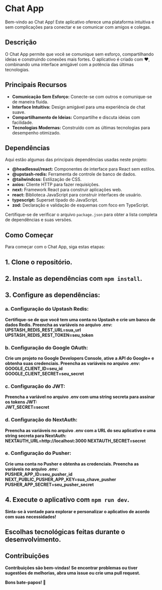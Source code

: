 # Chat App

Bem-vindo ao Chat App! Este aplicativo oferece uma plataforma intuitiva e sem complicações para conectar e se comunicar com amigos e colegas.

## Descrição

O Chat App permite que você se comunique sem esforço, compartilhando ideias e construindo conexões mais fortes. O aplicativo é criado com ❤️, combinando uma interface amigável com a potência das últimas tecnologias.

## Principais Recursos

- **Comunicação Sem Esforço:** Conecte-se com outros e comunique-se de maneira fluida.
- **Interface Intuitiva:** Design amigável para uma experiência de chat suave.
- **Compartilhamento de Ideias:** Compartilhe e discuta ideias com facilidade.
- **Tecnologias Modernas:** Construído com as últimas tecnologias para desempenho otimizado.

## Dependências

Aqui estão algumas das principais dependências usadas neste projeto:

- **@headlessui/react:** Componentes de interface para React sem estilos.
- **@upstash-redis:** Ferramenta de controle de banco de dados.
- **@tailwindcss:** Estilização de CSS.
- **axios:** Cliente HTTP para fazer requisições.
- **next:** Framework React para construir aplicações web.
- **react:** Biblioteca JavaScript para construir interfaces de usuário.
- **typescript:** Superset tipado do JavaScript.
- **zod:** Declaração e validação de esquemas com foco em TypeScript.

Certifique-se de verificar o arquivo `package.json` para obter a lista completa de dependências e suas versões.

## Como Começar

Para começar com o Chat App, siga estas etapas:

## 1. Clone o repositório.

## 2. Instale as dependências com `npm install`.

## 3. Configure as dependências:

### a. Configuração do Upstash Redis:

<b>Certifique-se de que você tem uma conta no Upstash e crie um banco de dados Redis. Preencha as variáveis no arquivo .env:<b><br>
UPSTASH_REDIS_REST_URL=sua_url <br>
UPSTASH_REDIS_REST_TOKEN=seu_token

### b. Configuração do Google OAuth:

<b>Crie um projeto no Google Developers Console, ative a API do Google+ e obtenha suas credenciais. Preencha as variáveis no arquivo .env:<b><br>
GOOGLE_CLIENT_ID=seu_id <br>
GOOGLE_CLIENT_SECRET=seu_secret

### c. Configuração do JWT:
<b>Preencha a variável no arquivo .env com uma string secreta para assinar os tokens JWT: <b> <br>
JWT_SECRET=secret

### d. Configuração do NextAuth:
<b>Preencha as variáveis no arquivo .env com a URL do seu aplicativo e uma string secreta para NextAuth: <b> <br>
NEXTAUTH_URL=http://localhost:3000
NEXTAUTH_SECRET=secret

### e. Configuração do Pusher:
<b>Crie uma conta no Pusher e obtenha as credenciais. Preencha as variáveis no arquivo .env: <b> <br>
PUSHER_APP_ID=seu_pusher_id <br>
NEXT_PUBLIC_PUSHER_APP_KEY=sua_chave_pusher <br>
PUSHER_APP_SECRET=seu_pusher_secret


## 4. Execute o aplicativo com `npm run dev`.

Sinta-se à vontade para explorar e personalizar o aplicativo de acordo com suas necessidades!

## Escolhas tecnológicas feitas durante o desenvolvimento.

## Contribuições

Contribuições são bem-vindas! Se encontrar problemas ou tiver sugestões de melhorias, abra uma issue ou crie uma pull request.

Bons bate-papos! 🚀
